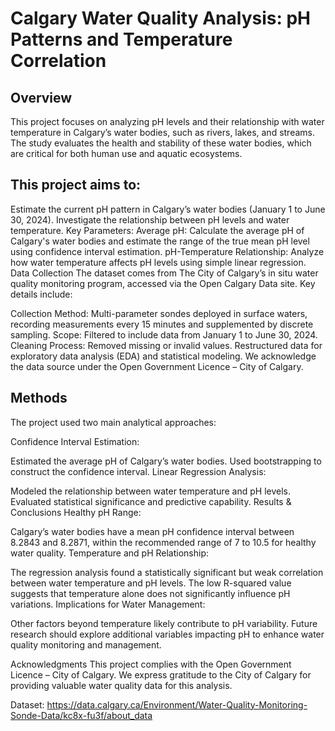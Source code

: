 # Calgary Water Quality Analysis: pH Patterns and Temperature Correlation

## Overview
This project focuses on analyzing pH levels and their relationship with water temperature in Calgary’s water bodies, such as rivers, lakes, and streams. The study evaluates the health and stability of these water bodies, which are critical for both human use and aquatic ecosystems.

## This project aims to:

Estimate the current pH pattern in Calgary’s water bodies (January 1 to June 30, 2024).
Investigate the relationship between pH levels and water temperature.
Key Parameters:
Average pH: Calculate the average pH of Calgary's water bodies and estimate the range of the true mean pH level using confidence interval estimation.
pH-Temperature Relationship: Analyze how water temperature affects pH levels using simple linear regression.
Data Collection
The dataset comes from The City of Calgary’s in situ water quality monitoring program, accessed via the Open Calgary Data site. Key details include:

Collection Method: Multi-parameter sondes deployed in surface waters, recording measurements every 15 minutes and supplemented by discrete sampling.
Scope: Filtered to include data from January 1 to June 30, 2024.
Cleaning Process:
Removed missing or invalid values.
Restructured data for exploratory data analysis (EDA) and statistical modeling.
We acknowledge the data source under the Open Government Licence – City of Calgary.

## Methods
The project used two main analytical approaches:

Confidence Interval Estimation:

Estimated the average pH of Calgary’s water bodies.
Used bootstrapping to construct the confidence interval.
Linear Regression Analysis:

Modeled the relationship between water temperature and pH levels.
Evaluated statistical significance and predictive capability.
Results & Conclusions
Healthy pH Range:

Calgary’s water bodies have a mean pH confidence interval between 8.2843 and 8.2871, within the recommended range of 7 to 10.5 for healthy water quality.
Temperature and pH Relationship:

The regression analysis found a statistically significant but weak correlation between water temperature and pH levels.
The low R-squared value suggests that temperature alone does not significantly influence pH variations.
Implications for Water Management:

Other factors beyond temperature likely contribute to pH variability.
Future research should explore additional variables impacting pH to enhance water quality monitoring and management.

Acknowledgments
This project complies with the Open Government Licence – City of Calgary. We express gratitude to the City of Calgary for providing valuable water quality data for this analysis.

Dataset: https://data.calgary.ca/Environment/Water-Quality-Monitoring-Sonde-Data/kc8x-fu3f/about_data

